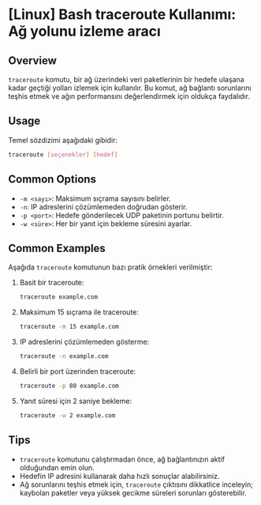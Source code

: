 # [Linux] Bash traceroute Kullanımı: Ağ yolunu izleme aracı

## Overview
`traceroute` komutu, bir ağ üzerindeki veri paketlerinin bir hedefe ulaşana kadar geçtiği yolları izlemek için kullanılır. Bu komut, ağ bağlantı sorunlarını teşhis etmek ve ağın performansını değerlendirmek için oldukça faydalıdır.

## Usage
Temel sözdizimi aşağıdaki gibidir:
```bash
traceroute [seçenekler] [hedef]
```

## Common Options
- `-m <sayı>`: Maksimum sıçrama sayısını belirler.
- `-n`: IP adreslerini çözümlemeden doğrudan gösterir.
- `-p <port>`: Hedefe gönderilecek UDP paketinin portunu belirtir.
- `-w <süre>`: Her bir yanıt için bekleme süresini ayarlar.

## Common Examples
Aşağıda `traceroute` komutunun bazı pratik örnekleri verilmiştir:

1. Basit bir traceroute:
   ```bash
   traceroute example.com
   ```

2. Maksimum 15 sıçrama ile traceroute:
   ```bash
   traceroute -m 15 example.com
   ```

3. IP adreslerini çözümlemeden gösterme:
   ```bash
   traceroute -n example.com
   ```

4. Belirli bir port üzerinden traceroute:
   ```bash
   traceroute -p 80 example.com
   ```

5. Yanıt süresi için 2 saniye bekleme:
   ```bash
   traceroute -w 2 example.com
   ```

## Tips
- `traceroute` komutunu çalıştırmadan önce, ağ bağlantınızın aktif olduğundan emin olun.
- Hedefin IP adresini kullanarak daha hızlı sonuçlar alabilirsiniz.
- Ağ sorunlarını teşhis etmek için, `traceroute` çıktısını dikkatlice inceleyin; kaybolan paketler veya yüksek gecikme süreleri sorunları gösterebilir.